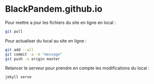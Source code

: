 # BlackPandem.github.io


Pour mettre a jour les fichiers du site en ligne en local :
```sh
git pull
```

Pour actualiser du local au site en ligne :
```sh
git add --all
git commit -a -m "message"
git push -u origin master
```
Relancer le serveur pour prendre en compte les modifications du local :
```sh
jekyll serve
```


